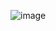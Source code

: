 ![image](https://user-images.githubusercontent.com/52807284/128842565-b0e6d4f1-d8c9-42b4-9599-681d33d4bfc5.png)
